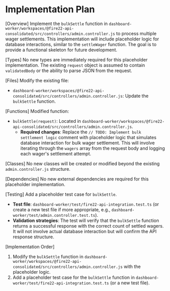 # Implementation Plan

[Overview]
Implement the `bulkSettle` function in `dashboard-worker/workspaces/@fire22-api-consolidated/src/controllers/admin.controller.js` to process multiple wager settlements. This implementation will include placeholder logic for database interactions, similar to the `settleWager` function. The goal is to provide a functional skeleton for future development.

[Types]
No new types are immediately required for this placeholder implementation. The existing `request` object is assumed to contain `validatedBody` or the ability to parse JSON from the request.

[Files]
Modify the existing file:
- `dashboard-worker/workspaces/@fire22-api-consolidated/src/controllers/admin.controller.js`: Update the `bulkSettle` function.

[Functions]
Modified function:
- `bulkSettle(request)`: Located in `dashboard-worker/workspaces/@fire22-api-consolidated/src/controllers/admin.controller.js`.
  - **Required changes**: Replace the `// TODO: Implement bulk settlement logic` comment with placeholder logic that simulates database interaction for bulk wager settlement. This will involve iterating through the `wagers` array from the request body and logging each wager's settlement attempt.

[Classes]
No new classes will be created or modified beyond the existing `admin.controller.js` structure.

[Dependencies]
No new external dependencies are required for this placeholder implementation.

[Testing]
Add a placeholder test case for `bulkSettle`.
- **Test file**: `dashboard-worker/test/fire22-api-integration.test.ts` (or create a new test file if more appropriate, e.g., `dashboard-worker/test/admin.controller.test.ts`).
- **Validation strategies**: The test will verify that the `bulkSettle` function returns a successful response with the correct count of settled wagers. It will not involve actual database interaction but will confirm the API response structure.

[Implementation Order]
1. Modify the `bulkSettle` function in `dashboard-worker/workspaces/@fire22-api-consolidated/src/controllers/admin.controller.js` with the placeholder logic.
2. Add a placeholder test case for the `bulkSettle` function in `dashboard-worker/test/fire22-api-integration.test.ts` (or a new test file).
